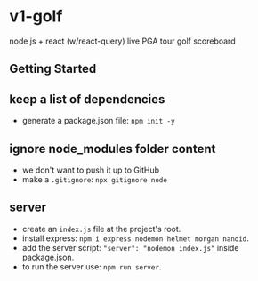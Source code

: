 # v1-golf

node js + react (w/react-query) live PGA tour golf scoreboard

## Getting Started

## keep a list of dependencies

- generate a package.json file: `npm init -y`

## ignore node_modules folder content

- we don't want to push it up to GitHub
- make a `.gitignore`: `npx gitignore node`

## server

- create an `index.js` file at the project's root.
- install express: `npm i express nodemon helmet morgan nanoid`.
- add the server script: `"server": "nodemon index.js"` inside package.json.
- to run the server use: `npm run server`.

